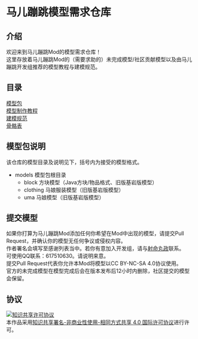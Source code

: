 # 马儿蹦跳模型需求仓库
## 介绍
欢迎来到马儿蹦跳Mod的模型需求仓库！  
这里存放着马儿蹦跳Mod的（需要求助的）未完成模型/社区贡献模型以及由马儿蹦跳开发组推荐的模型教程与建模规范。  

## 目录  
[模型包](https://github.com/0999312/Umapyoi-Models/tree/main/models)  
[模型制作教程](https://github.com/0999312/Umapyoi-Models/wiki/BlockBench%E6%95%99%E7%A8%8B%E6%8E%A8%E8%8D%90)  
[建模规范](https://github.com/0999312/Umapyoi-Models/wiki/%E5%BB%BA%E6%A8%A1%E8%A7%84%E8%8C%83%E4%B8%8E%E5%BB%BA%E8%AE%AE)  
[骨骼表](https://github.com/0999312/Umapyoi-Models/wiki/%E9%AA%A8%E9%AA%BC%E8%A1%A8)  

## 模型包说明
该仓库的模型目录及说明见下，括号内为接受的模型格式。  
* models 模型包根目录  
  * block 方块模型（Java方块/物品格式、旧版基岩版模型）  
  * clothing 马娘服装模型（旧版基岩版模型）  
  * uma 马娘模型（旧版基岩版模型）  

## 提交模型
如果你打算为马儿蹦跳Mod添加任何你希望在Mod中出现的模型，请提交Pull Request，并确认你的模型无任何争议或侵权内容。  
作者署名会填写至感谢列表当中。若你有意加入开发组，请与[射命丸政](https://twitter.com/SyameimaruZheng)联系。  
可使用QQ联系：617510630。请说明来意。  
提交Pull Request代表你允许本Mod将模型以CC BY-NC-SA 4.0协议使用。  
官方的未完成模型在模型完成后会在版本发布后12小时内删除，社区提交的模型会保留。  

## 协议
<a rel="license" href="http://creativecommons.org/licenses/by-nc-sa/4.0/"><img alt="知识共享许可协议" style="border-width:0" src="https://i.creativecommons.org/l/by-nc-sa/4.0/88x31.png" /></a><br />本作品采用<a rel="license" href="http://creativecommons.org/licenses/by-nc-sa/4.0/">知识共享署名-非商业性使用-相同方式共享 4.0 国际许可协议</a>进行许可。  
